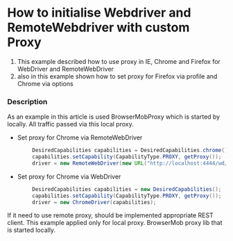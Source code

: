 How to initialise Webdriver and RemoteWebdriver with custom Proxy
==================

1. This example described how to use proxy in IE, Chrome and Firefox
for WebDriver and RemoteWebDriver 
2. also in this example shown how to set proxy for Firefox via profile and Chrome via options


### Description

As an example in this article is used BrowserMobProxy which is started by locally. All traffic passed via this local proxy. 


* Set proxy for Chrome via RemoteWebDriver 
```java
        DesiredCapabilities capabilities = DesiredCapabilities.chrome();
        capabilities.setCapability(CapabilityType.PROXY, getProxy());
        driver = new RemoteWebDriver(new URL("http://localhost:4444/wd/hub"), capabilities);
```
* Set proxy for Chrome via WebDriver
```java
        DesiredCapabilities capabilities = new DesiredCapabilities();
        capabilities.setCapability(CapabilityType.PROXY, getProxy());
        driver = new ChromeDriver(capabilities);
```


If it need to use remote proxy, should be implemented appropriate REST client.
This example applied only for local proxy. BrowserMob proxy lib that is started locally.
